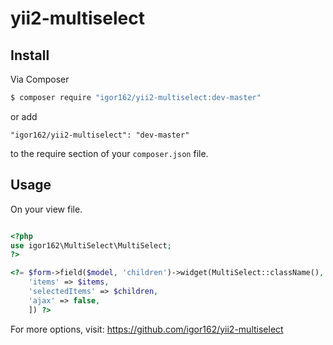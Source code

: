 # yii2-multiselect

## Install

Via Composer

```bash
$ composer require "igor162/yii2-multiselect:dev-master"
```

or add

```
"igor162/yii2-multiselect": "dev-master"
```

to the require section of your `composer.json` file.


## Usage

On your view file.

```php

<?php
use igor162\MultiSelect\MultiSelect;
?>

<?= $form->field($model, 'children')->widget(MultiSelect::className(), [
    'items' => $items,
    'selectedItems' => $children,
    'ajax' => false,
    ]) ?>

```

For more options, visit: https://github.com/igor162/yii2-multiselect
